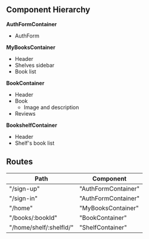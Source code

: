 ## Component Hierarchy

**AuthFormContainer**
 - AuthForm

**MyBooksContainer**
- Header
- Shelves sidebar
- Book list

**BookContainer**
- Header
- Book
  * Image and description
- Reviews

**BookshelfContainer**
- Header
- Shelf's book list


## Routes

|Path   | Component   |
|-------|-------------|
| "/sign-up" | "AuthFormContainer" |
| "/sign-in" | "AuthFormContainer" |
| "/home" | "MyBooksContainer" |
| "/books/:bookId" | "BookContainer" |
| "/home/shelf/:shelfId/" | "ShelfContainer" |
